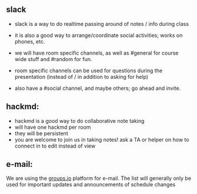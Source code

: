 ## slack

* slack is a way to do realtime passing around of notes / info during class

* it is also a good way to arrange/coordinate social activities; works on phones, etc.

* we will have room specific channels, as well as #general for course wide stuff and #random for fun.

* room specific channels can be used for questions during the presentation (instead of / in addition to asking for help)

* also have a #social channel, and maybe others; go ahead and invite.

## hackmd:

* hackmd is a good way to do collaborative note taking
* will have one hackmd per room
* they will be persistent
* you are welcome to join us in taking notes! ask a TA or helper on how to connect in to edit instead of view

## e-mail:

We are using the [groups.io](https://dibsi18.groups.io/g/main)
platform for e-mail.  The list will generally only be used for
important updates and announcements of schedule changes
